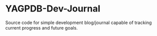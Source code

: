# YAGPDB-Dev-Journal
Source code for simple development blog/journal capable of tracking current progress and future goals. 
